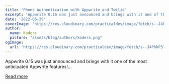 ```yaml
---
title: 'Phone Authentication with Appwrite and Twilio'
excerpt: 'Appwrite 0.15 was just announced and brings with it one of the most anticipated Appwrite features!...'
date: '2022-06-29'
coverImage: 'https://res.cloudinary.com/practicaldev/image/fetch/s--J4PhkP5l--/c_imagga_scale,f_auto,fl_progressive,h_420,q_auto,w_1000/https://dev-to-uploads.s3.amazonaws.com/uploads/articles/ovb51rvthkx2pvccr8fn.png'
author:
  name: Koders
  picture: "assets/blog/authors/koders.png"
ogImage:
  url: 'https://res.cloudinary.com/practicaldev/image/fetch/s--J4PhkP5l--/c_imagga_scale,f_auto,fl_progressive,h_420,q_auto,w_1000/https://dev-to-uploads.s3.amazonaws.com/uploads/articles/ovb51rvthkx2pvccr8fn.png'
---
```


Appwrite 0.15 was just announced and brings with it one of the most anticipated Appwrite features!...

[Read more](https://dev.to/appwrite/phone-authentication-with-appwrite-and-twilio-26ek)

